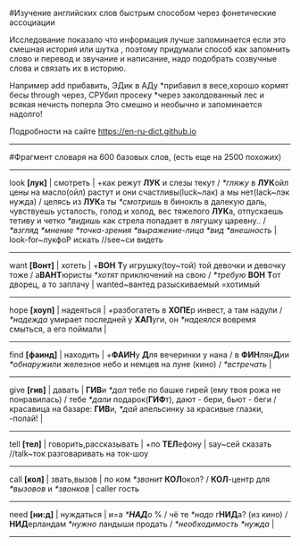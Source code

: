 #Изучение английских слов быстрым способом через фонетические ассоциации

Исследование показало что информация лучше запоминается если это смешная история или шутка , поэтому придумали способ как запомнить слово и перевод и звучание и написание, надо подобрать созвучные слова и связать их в историю.

Например 
add прибавить, ЭДик в АДу \*прибавил в весе,хорошо кормят бесы
through через, СРУбил просеку \*через заколдованный лес и всякая нечисть поперла
Это смешно и необычно и запоминается надолго!

Подробности на сайте https://en-ru-dict.github.io
* * *
#Фрагмент словаря на 600 базовых слов, (есть еще на 2500 похожих)
* * *
look **\[лук\]** | смотреть | +как режут **ЛУК** и слезы текут / _\*гляжу_ в **ЛУК**ойл цены на масло(ойл) растут и они счастливы(luck~лак) а мы нет(lack~лэк нужда) / целясь из **ЛУК**а ты _\*смотришь_ в бинокль в далекую даль, чувствуешь усталость, голод и холод, вес тяжелого **ЛУК**а, отпускаешь тетиву и четко _\*видишь_ как стрела попадает в лягушку царевну.. / _\*взгляд_ _\*мнение_ _\*точка\-зрения_ _\*выражение\-лица_ _\*вид_ _\*внешность_ | look\-for~лукфоР искать //see~си видеть

* * *

want **\[Вонт\]** | хотеть | +**ВОН** **Т**у игрушку(toy~той) той девочки и девочку тоже / а**ВАНТ**юристы _\*хотят_ приключений на свою / _\*требую_ **ВОН** **Т**от дворец, а то заплачу | wanted~вантед разыскиваемый =хотимый

* * *

hope **\[хоуп\]** | надеяться | +разбогатеть в **ХОПЕ**р инвест, а там надули / _\*надежда_ умирает последней у **ХАП**уги, он _\*надеялся_ вовремя смыться, а его поймали |

* * *

find **\[фаинд\]** | находить | +**ФАИН**у **Д**ля вечеринки у нана / в **ФИН**лян**Д**ии _\*обнаружили_ железное небо и немцев на луне (кино) / _\*встречать_ |

* * *

give **\[гив\]** | давать | **ГИВ**и _\*дал_ тебе по башке гирей (ему твоя рожа не понравилась) / тебе _\*дали_ подарок(**ГИФ**т), дают \- бери, бьют \- беги / красавица на базаре: **ГИВ**и, _\*дай_ апельсинку за красивые глазки, \-полай! |

* * *

tell **\[тел\]** | говорить,рассказывать | +по **ТЕЛ**ефону | say~сей сказать //talk~ток разговаривать на ток\-шоу

* * *

call **\[кол\]** | звать,вызов | по ком _\*звонит_ **КОЛ**окол? / **КОЛ**\-центр для _\*вызовов_ и _\*звонков_ | caller гость

* * *

need **\[ни:д\]** | нуждаться | и=а _\***НАД**о_ % / чё те _\*надо_ г**НИД**а? (из кино) / **НИД**ерландам _\*нужно_ ландыши продать / _\*необходимость_ _\*нужда_ |

* * *
